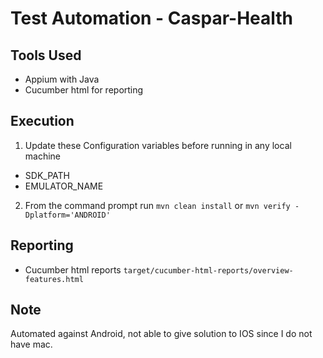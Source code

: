 # Test Automation - Caspar-Health

## Tools Used

* Appium with Java
* Cucumber html for reporting

## Execution

1. Update these Configuration variables before running in any local machine

  * SDK_PATH
  * EMULATOR_NAME
    
2. From the command prompt run `mvn clean install` or `mvn verify -Dplatform='ANDROID'`

## Reporting

* Cucumber html reports `target/cucumber-html-reports/overview-features.html`

## Note

Automated against Android, not able to give solution to IOS since I do not have mac.  
